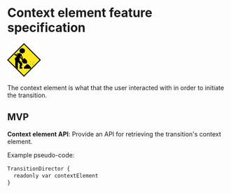 # Context element feature specification

![](../_assets/under-construction-flashing-barracade-animation.gif)

The context element is what that the user interacted with in order to initiate the transition.

## MVP

**Context element API**: Provide an API for retrieving the transition's context element.

Example pseudo-code:

```
TransitionDirector {
  readonly var contextElement
}
```
